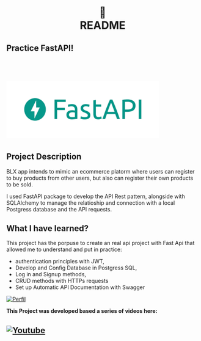 <h1 align="center">
📄<br>README 
</h1>

## Practice FastAPI!
<h1 align="left">
    <br> <img src="fastapi_img.png" height = 150 width = 400>
</h1>

## Project Description

BLX app intends to mimic an ecommerce platorm where users can register to buy products from other users, but also can register their own products to be sold.

I used FastAPI package to develop the API Rest pattern, alongside with SQLAlchemy to manage the relatioship and connection with a local Postgress database and the API requests.
    

## What I have learned?

This project has the porpuse to create an real api project with Fast Api that allowed me to understand and put in practice:

- authentication principles with JWT, 
- Develop and Config Database in Postgress SQL,
- Log in and Signup methods, 
- CRUD methods with HTTPs requests
- Set up Automatic API Documentation with Swagger



[![Perfil](https://img.shields.io/badge/perfil%20-%23323330.svg?&style=for-the-badge&logo=perfil&logoColor=black&color=F745B5)](https://github.com/rodrigolaa)

**This Project was developed based a series of videos here:**

[![Youtube](https://img.shields.io/badge/YouTube-FF0000?style=for-the-badge&logo=youtube&logoColor=white)](https://www.youtube.com/watch?v=Hx6w7JXYHbY&list=PLuhCJtW2i-wKK9HjfYJI4RIcd9AMIi88k)
---
